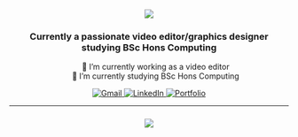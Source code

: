 <h1 align="center">
  <img src="https://readme-typing-svg.herokuapp.com/?font=Righteous&size=35&center=true&vCenter=true&width=500&height=70&duration=4000&lines=Hi+There👋!+;+I'm+Enyous+Gurung!;">
</h1>

<h3 align="center">Currently a passionate video editor/graphics designer studying BSc Hons Computing</h3>

<div align="center">
  <ul style="list-style-type:none;">
    <li>🔭 I’m currently working as a video editor</li>
    <li>🌱 I’m currently studying BSc Hons Computing</li>
  </ul>
</div>

<div align="center">
  <a href="mailto:enyousgrg@gmail.com">
    <img src="https://img.shields.io/badge/Gmail-333333?style=for-the-badge&logo=gmail&logoColor=red" alt="Gmail" />
  </a>
  <a href="https://www.linkedin.com/in/enyous-gurung-88a23527b/">
    <img src="https://img.shields.io/badge/LinkedIn-0077B5?style=for-the-badge&logo=linkedin&logoColor=white" alt="LinkedIn" />
  </a>
  <a href="https://enyous.netlify.app">
    <img src="https://img.shields.io/badge/Portfolio-FF5722?style=for-the-badge&logo=todoist&logoColor=white" alt="Portfolio" />
  </a>
</div>

<hr>

<h3 align="center">
  <a href="https://git.io/typing-svg">
    <img src="https://readme-typing-svg.herokuapp.com/?font=Righteous&size=25&center=true&vCenter=true&width=500&height=70&duration=4000&lines=Thanks+for+visiting!;Shoot+me+a+message+on+LinkedIn;I'm+always+down+to+collab+🙂">
  </a>
</h3>

